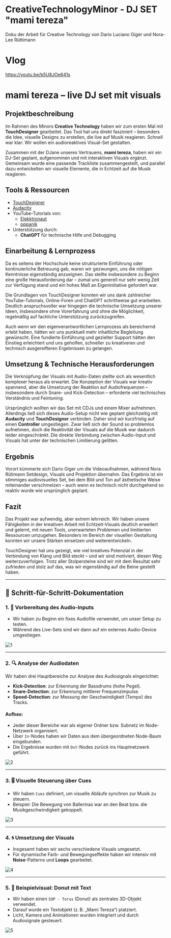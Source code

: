 # CreativeTechnologyMinor - DJ SET "mami tereza"
Doku der Arbeit für Creative Technology von Dario Luciano Giger und Nora-Lee Rüttimann

# Vlog
https://youtu.be/b5U8JOe641s

# mami tereza – live DJ set mit visuals

## Projektbeschreibung

Im Rahmen des Minors **Creative Technology** haben wir zum ersten Mal mit **TouchDesigner** gearbeitet. Das Tool hat uns direkt fasziniert – besonders die Idee, visuelle Designs zu erstellen, die live auf Musik reagieren. Schnell war klar: Wir wollen ein audioreaktives Visual-Set gestalten.

Zusammen mit der DJane unseres Vertrauens, **mami tereza**, haben wir ein DJ-Set geplant, aufgenommen und mit interaktiven Visuals ergänzt. Gemeinsam wurde eine passende Trackliste zusammengestellt, und parallel dazu entwickelten wir visuelle Elemente, die in Echtzeit auf die Musik reagieren.

## Tools & Ressourcen

- [TouchDesigner](https://derivative.ca/)
- [Audacity](https://www.audacityteam.org/)
- YouTube-Tutorials von:
  - [Elekktronaut](https://www.youtube.com/@elekktronaut)
  - [pppanik](https://www.youtube.com/@pppanik)
- Unterstützung durch:
  - **ChatGPT** für technische Hilfe und Debugging

## Einarbeitung & Lernprozess

Da es seitens der Hochschule keine strukturierte Einführung oder kontinuierliche Betreuung gab, waren wir gezwungen, uns die nötigen Kenntnisse eigenständig anzueignen. Das stellte insbesondere zu Beginn eine große Herausforderung dar – zumal uns generell nur sehr wenig Zeit zur Verfügung stand und ein hohes Maß an Eigeninitiative gefordert war.

Die Grundlagen von TouchDesigner konnten wir uns dank zahlreicher YouTube-Tutorials, Online-Foren und ChatGPT schrittweise gut erarbeiten. Deutlich anspruchsvoller war hingegen die technische Umsetzung unserer Ideen, insbesondere ohne Vorerfahrung und ohne die Möglichkeit, regelmäßig auf fachliche Unterstützung zurückzugreifen.

Auch wenn wir den eigenverantwortlichen Lernprozess als bereichernd erlebt haben, hätten wir uns punktuell mehr inhaltliche Begleitung gewünscht. Eine fundierte Einführung und gezielter Support hätten den Einstieg erleichtert und uns geholfen, schneller zu kreativeren und technisch ausgereifteren Ergebnissen zu gelangen.

## Umsetzung & Technische Herausforderungen

Die Verknüpfung der Visuals mit Audio-Daten stellte sich als wesentlich komplexer heraus als erwartet. Die Konzeption der Visuals war kreativ spannend, aber die Umsetzung der Reaktion auf Audiofrequenzen – insbesondere durch Snare- und Kick-Detection – erforderte viel technisches Verständnis und Feintuning.

Ursprünglich wollten wir das Set mit CDJs und einem Mixer aufnehmen. Allerdings ließ sich dieses Audio-Setup nicht wie geplant gleichzeitig mit **Audacity** und **TouchDesigner** verbinden. Daher sind wir kurzfristig auf einen **Controller** umgestiegen. Zwar ließ sich der Sound so problemlos aufnehmen, doch die Reaktivität der Visuals auf die Musik war dadurch leider eingeschränkt. Die direkte Verbindung zwischen Audio-Input und Visuals hat unter der technischen Limitierung gelitten.

## Ergebnis

Vorort kümmerte sich Dario Giger um die Videoaufnahmen, während Nora Rütimann Setdesign, Visuals und Projektion übernahm. Das Ergebnis ist ein stimmiges audiovisuelles Set, bei dem Bild und Ton auf ästhetische Weise miteinander verschmelzen – auch wenn es technisch nicht durchgehend so reaktiv wurde wie ursprünglich geplant.

## Fazit

Das Projekt war aufwendig, aber extrem lehrreich. Wir haben unsere Fähigkeiten in der kreativen Arbeit mit Echtzeit-Visuals deutlich erweitert und gelernt, mit neuen Tools, unerwarteten Problemen und limitierten Ressourcen umzugehen. Besonders im Bereich der visuellen Gestaltung konnten wir unsere Stärken einsetzen und weiterentwickeln.

TouchDesigner hat uns gezeigt, wie viel kreatives Potenzial in der Verbindung von Klang und Bild steckt – und wir sind motiviert, diesen Weg weiterzuverfolgen. Trotz aller Stolpersteine sind wir mit dem Resultat sehr zufrieden und stolz auf das, was wir eigenständig auf die Beine gestellt haben.

---

## 📝 Schritt-für-Schritt-Dokumentation

### 1. 🎵 Vorbereitung des Audio-Inputs

- Wir haben zu Beginn ein fixes Audiofile verwendet, um unser Setup zu testen.
- Während des Live-Sets sind wir dann auf ein externes Audio-Device umgestiegen.

![1](https://github.com/user-attachments/assets/e430f880-a935-454b-9e7d-76c245e06005)

---

### 2. 🔍 Analyse der Audiodaten

Wir haben drei Hauptbereiche zur Analyse des Audiosignals eingerichtet:

- **Kick-Detection**: zur Erkennung der Bassdrums (hohe Pegel).
- **Snare-Detection**: zur Erkennung mittlerer Frequenzimpulse.
- **Speed-Detection**: zur Messung der Geschwindigkeit (Tempo) des Tracks.

#### Aufbau:

- Jeder dieser Bereiche war als eigener Ordner bzw. Subnetz im Node-Netzwerk organisiert.
- Über `In`-Nodes haben wir Daten aus dem übergeordneten Node-Baum eingebunden.
- Die Ergebnisse wurden mit `Out`-Nodes zurück ins Hauptnetzwerk geführt.

![2](https://github.com/user-attachments/assets/908beaef-1d76-4387-85dd-07a36ece78bc)

---

### 3. 🎚 Visuelle Steuerung über Cues

- Wir haben `Cues` definiert, um visuelle Abläufe synchron zur Musik zu steuern.
- Beispiel: Die Bewegung von Ballerinas war an den Beat bzw. die Musikgeschwindigkeit gekoppelt.

![3](https://github.com/user-attachments/assets/40426221-b4ec-499d-bd28-92148d89a193)

---

### 4. 🌀 Umsetzung der Visuals

- Insgesamt haben wir sechs verschiedene Visuals umgesetzt.
- Für dynamische Farb- und Bewegungseffekte haben wir intensiv mit **Noise**-Patterns und **Loops** gearbeitet.

![4](https://github.com/user-attachments/assets/e4a027e5-2c86-41d4-af13-9a500ef3541a)


---

### 5. 🍩 Beispielvisual: Donut mit Text

- Wir haben einen `SOP - Torus` (Donut) als zentrales 3D-Objekt verwendet.
- Darauf wurde ein Textobjekt (z. B. „Mami Tereza“) platziert.
- Licht, Kamera und Animationen wurden integriert und durch Audiosignale gesteuert.

![5](https://github.com/user-attachments/assets/ba10db3f-3a43-4e02-a7e6-710dfc8be0ae)

